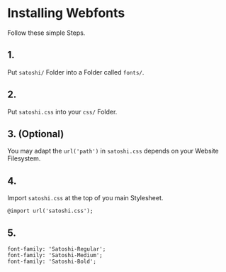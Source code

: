 # Installing Webfonts
Follow these simple Steps.

## 1.
Put `satoshi/` Folder into a Folder called `fonts/`.

## 2.
Put `satoshi.css` into your `css/` Folder.

## 3. (Optional)
You may adapt the `url('path')` in `satoshi.css` depends on your Website Filesystem.

## 4.
Import `satoshi.css` at the top of you main Stylesheet.

```
@import url('satoshi.css');
```

## 5.


```
font-family: 'Satoshi-Regular';
font-family: 'Satoshi-Medium';
font-family: 'Satoshi-Bold';
```

